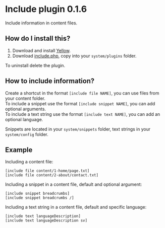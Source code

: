 Include plugin 0.1.6
====================
Include information in content files.

How do I install this?
----------------------
1. Download and install [Yellow](https://github.com/markseu/yellowcms/).  
2. Download [include.php](include.php?raw=true), copy into your `system/plugins` folder.  

To uninstall delete the plugin.

How to include information?
---------------------------
Create a shortcut in the format `[include file NAME]`, you can use files from your content folder.  
To include a snippet use the format `[include snippet NAME]`, you can add optional arguments.  
To include a text string use the format `[include text NAME]`, you can add an optional language.

Snippets are located in your `system/snippets` folder, text strings in your `system/config` folder.

Example
-------
Including a content file:

    [include file content/1-home/page.txt]
    [include file content/2-about/contact.txt]

Including a snippet in a content file, default and optional argument:

    [include snippet breadcrumbs]
    [include snippet breadcrumbs /]

Including a text string in a content file, default and specific language:

    [include text languageDescription]
    [include text languageDescription sv]